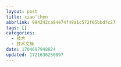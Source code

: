 ```yaml
---
layout: post
title: xiao'chen
abbrlink: 984242ca84e74f49a1c572f05bbdfc27
tags: []
categories:
  - 技术
  - 技术文档
date: 1704697948824
updated: 1721636250897
---
```

